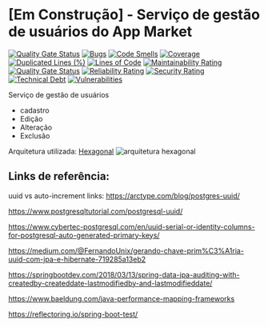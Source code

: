 # [Em Construção] - Serviço de gestão de usuários do App Market
[![Quality Gate Status](https://sonarcloud.io/api/project_badges/measure?project=romjunior_app-market-user-service&metric=alert_status)](https://sonarcloud.io/summary/new_code?id=romjunior_app-market-user-service)
[![Bugs](https://sonarcloud.io/api/project_badges/measure?project=romjunior_app-market-user-service&metric=bugs)](https://sonarcloud.io/summary/new_code?id=romjunior_app-market-user-service)
[![Code Smells](https://sonarcloud.io/api/project_badges/measure?project=romjunior_app-market-user-service&metric=code_smells)](https://sonarcloud.io/summary/new_code?id=romjunior_app-market-user-service)
[![Coverage](https://sonarcloud.io/api/project_badges/measure?project=romjunior_app-market-user-service&metric=coverage)](https://sonarcloud.io/summary/new_code?id=romjunior_app-market-user-service)
[![Duplicated Lines (%)](https://sonarcloud.io/api/project_badges/measure?project=romjunior_app-market-user-service&metric=duplicated_lines_density)](https://sonarcloud.io/summary/new_code?id=romjunior_app-market-user-service)
[![Lines of Code](https://sonarcloud.io/api/project_badges/measure?project=romjunior_app-market-user-service&metric=ncloc)](https://sonarcloud.io/summary/new_code?id=romjunior_app-market-user-service)
[![Maintainability Rating](https://sonarcloud.io/api/project_badges/measure?project=romjunior_app-market-user-service&metric=sqale_rating)](https://sonarcloud.io/summary/new_code?id=romjunior_app-market-user-service)
[![Quality Gate Status](https://sonarcloud.io/api/project_badges/measure?project=romjunior_app-market-user-service&metric=alert_status)](https://sonarcloud.io/summary/new_code?id=romjunior_app-market-user-service)
[![Reliability Rating](https://sonarcloud.io/api/project_badges/measure?project=romjunior_app-market-user-service&metric=reliability_rating)](https://sonarcloud.io/summary/new_code?id=romjunior_app-market-user-service)
[![Security Rating](https://sonarcloud.io/api/project_badges/measure?project=romjunior_app-market-user-service&metric=security_rating)](https://sonarcloud.io/summary/new_code?id=romjunior_app-market-user-service)
[![Technical Debt](https://sonarcloud.io/api/project_badges/measure?project=romjunior_app-market-user-service&metric=sqale_index)](https://sonarcloud.io/summary/new_code?id=romjunior_app-market-user-service)
[![Vulnerabilities](https://sonarcloud.io/api/project_badges/measure?project=romjunior_app-market-user-service&metric=vulnerabilities)](https://sonarcloud.io/summary/new_code?id=romjunior_app-market-user-service)

Serviço de gestão de usuários
* cadastro
* Edição
* Alteração
* Exclusão

Arquitetura utilizada: [Hexagonal](https://reflectoring.io/spring-hexagonal/)
![arquitetura hexagonal](https://reflectoring.io/assets/img/posts/spring-hexagonal/hexagonal-architecture.png)


## Links de referência:
uuid vs auto-increment links:
https://arctype.com/blog/postgres-uuid/

https://www.postgresqltutorial.com/postgresql-uuid/

https://www.cybertec-postgresql.com/en/uuid-serial-or-identity-columns-for-postgresql-auto-generated-primary-keys/

https://medium.com/@FernandoUnix/gerando-chave-prim%C3%A1ria-uuid-com-jpa-e-hibernate-719285a13eb2

https://springbootdev.com/2018/03/13/spring-data-jpa-auditing-with-createdby-createddate-lastmodifiedby-and-lastmodifieddate/

https://www.baeldung.com/java-performance-mapping-frameworks

https://reflectoring.io/spring-boot-test/
